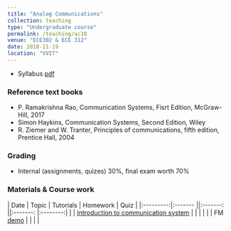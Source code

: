 ```yaml
---
title: "Analog Communications"
collection: teaching
type: "Undergraduate course"
permalink: /teaching/ac18
venue: "ECE302 & ECE 312"
date: 2018-11-19
location: "VVIT"
---
```



* Syllabus [pdf](http://mpsaradhi.github.io/files/R16AC-Syllabus.pdf)

### Reference text books

* P. Ramakrishna Rao, Communication Systems, Fisrt Edition, McGraw-Hill, 2017
* Simon Haykins, Communication Systems, Second Edition, Wiley
* R. Ziemer and W. Tranter, Principles of communications, fifth edition, Prentice Hall, 2004

### Grading

* Internal (assignments, quizes) 30%, final exam worth 70%


### Materials & Course work

| Date      | Topic                                | Tutorials  | Homework | Quiz    |
|:---------:|:-------                             ||:-------: ||:-------: |:--------:|
|           | [Introduction to communication system](/intro.html) |            |          |         |
|           | FM [demo](/fm-demo.html) |            |          |         |


